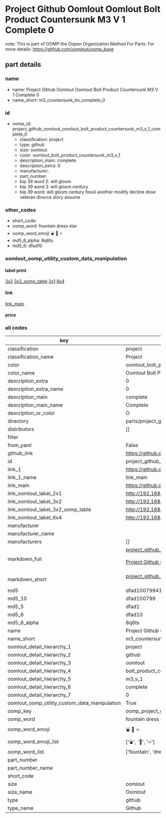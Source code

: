 # Project Github Oomlout Oomlout Bolt Product Countersunk M3 V 1 Complete 0  

note: This is part of OOMP the Oopen Organization Method For Parts. For more details: https://github.com/oomlout/oomp_base

##  part details
  







### name
* name: Project Github Oomlout Oomlout Bolt Product Countersunk M3 V 1 Complete 0
* name_short: m3_countersunk_tin_complete_0
### id
* oomp_id: project_github_oomlout_oomlout_bolt_product_countersunk_m3_v_1_complete_0
  * classification: project
  * type: github
  * size: oomlout
  * color: oomlout_bolt_product_countersunk_m3_v_1
  * description_main: complete
  * description_extra: 0
  * manufacturer: 
  * part_number: 
  * bip 39 word 2: will gloom
  * bip 39 word 3: will gloom century
  * bip 39 word: will gloom century fossil another modify decline dose veteran divorce story assume

### other_codes
* short_code: 
* oomp_word: fountain dress star
* oomp_word_emoji :fountain: :dress: :star:
* md5_6_alpha: 8q6ts
* md5_6: dfad10






### oomlout_oomp_utility_custom_data_manipulation
#### label print
[3x2](http://192.168.1.245:1112/?label=oomp%208q6ts)
[3x2_oomp_table](http://192.168.1.108:1112/?label=oomp%208q6ts)
[2x1](http://192.168.1.242:1112/?label=oomp%208q6ts)
[6x4](http://192.168.1.55:1112/?label=oomp%208q6ts)    

#### link

[link_main](https://github.com/oomlout/oomlout_oomp_current_version_messy/tree/main/parts/project_github_oomlout_oomlout_bolt_product_countersunk_m3_v_1_complete_0)                              

#### price







### all codes 
| key | value |  
| --- | --- |  
| classification | project |  
| classification_name | Project |  
| color | oomlout_bolt_product_countersunk_m3_v_1 |  
| color_name | Oomlout Bolt Product Countersunk M3 V 1 |  
| description_extra | 0 |  
| description_extra_name | 0 |  
| description_main | complete |  
| description_main_name | Complete |  
| description_or_color | O  |  
| directory | parts/project_github_oomlout_oomlout_bolt_product_countersunk_m3_v_1_complete_0 |  
| distributors | [] |  
| filter |  |  
| from_yaml | False |  
| github_link | https://github.com/oomlout/oomlout_oomp_part_src/tree/main/parts/project_github_oomlout_oomlout_bolt_product_countersunk_m3_v_1_complete_0 |  
| id | project_github_oomlout_oomlout_bolt_product_countersunk_m3_v_1_complete_0 |  
| link_1 | https://github.com/oomlout/oomlout_oomp_current_version_messy/tree/main/parts/project_github_oomlout_oomlout_bolt_product_countersunk_m3_v_1_complete_0 |  
| link_1_name | link_main |  
| link_main | https://github.com/oomlout/oomlout_oomp_current_version_messy/tree/main/parts/project_github_oomlout_oomlout_bolt_product_countersunk_m3_v_1_complete_0 |  
| link_oomlout_label_2x1 | http://192.168.1.242:1112/?label=oomp%208q6ts |  
| link_oomlout_label_3x2 | http://192.168.1.245:1112/?label=oomp%208q6ts |  
| link_oomlout_label_3x2_oomp_table | http://192.168.1.108:1112/?label=oomp%208q6ts |  
| link_oomlout_label_6x4 | http://192.168.1.55:1112/?label=oomp%208q6ts |  
| manufacturer |  |  
| manufacturer_name |  |  
| manufacturers | [] |  
| markdown_full | [project_github_oomlout_oomlout_bolt_product_countersunk_m3_v_1_complete_0](https://github.com/oomlout/oomlout_oomp_current_version_messy/tree/main/parts/project_github_oomlout_oomlout_bolt_product_countersunk_m3_v_1_complete_0)<br>[](https://github.com/oomlout/oomlout_oomp_current_version_messy/tree/main/parts/project_github_oomlout_oomlout_bolt_product_countersunk_m3_v_1_complete_0)<br>[Project Github Oomlout Oomlout Bolt Product Countersunk M3 V 1 Complete 0](https://github.com/oomlout/oomlout_oomp_current_version_messy/tree/main/parts/project_github_oomlout_oomlout_bolt_product_countersunk_m3_v_1_complete_0)<br><br> |  
| markdown_short | [project_github_oomlout_oomlout_bolt_product_countersunk_m3_v_1_complete_0](https://github.com/oomlout/oomlout_oomp_current_version_messy/tree/main/parts/project_github_oomlout_oomlout_bolt_product_countersunk_m3_v_1_complete_0)<br><br> |  
| md5 | dfad10079941871e3a84c5be4ad8dfd9 |  
| md5_10 | dfad100799 |  
| md5_5 | dfad1 |  
| md5_6 | dfad10 |  
| md5_6_alpha | 8q6ts |  
| name | Project Github Oomlout Oomlout Bolt Product Countersunk M3 V 1 Complete 0 |  
| name_short | m3_countersunk_tin_complete_0 |  
| oomlout_detail_hierarchy_1 | project |  
| oomlout_detail_hierarchy_2 | github |  
| oomlout_detail_hierarchy_3 | oomlout |  
| oomlout_detail_hierarchy_4 | bolt_product_countersunk |  
| oomlout_detail_hierarchy_5 | m3_v_1 |  
| oomlout_detail_hierarchy_6 | complete |  
| oomlout_detail_hierarchy_7 | 0 |  
| oomlout_oomp_utility_custom_data_manipulation | True |  
| oomp_key | oomp_project_github_oomlout_oomlout_bolt_product_countersunk_m3_v_1_complete_0 |  
| oomp_word | fountain dress star |  
| oomp_word_emoji | :fountain: :dress: :star: |  
| oomp_word_emoji_list | [':fountain:', ':dress:', ':star:'] |  
| oomp_word_list | ['fountain', 'dress', 'star'] |  
| part_number |  |  
| part_number_name |  |  
| short_code |  |  
| size | oomlout |  
| size_name | Oomlout |  
| type | github |  
| type_name | Github |  
